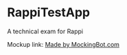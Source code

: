 # RappiTestApp
A technical exam for Rappi

Mockup link: <a href="https://mockingbot.com/app/o8ekTNDz0o0vi8R1MJySnccvHJ9lvO2" target="_blank" rel="noopener">Made by MockingBot.com</a>
